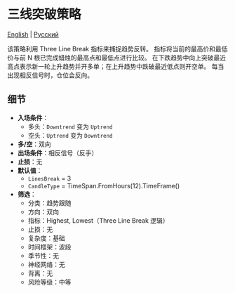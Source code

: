 # 三线突破策略
[English](README.md) | [Русский](README_ru.md)

该策略利用 Three Line Break 指标来捕捉趋势反转。
指标将当前的最高价和最低价与前 N 根已完成蜡烛的最高点和最低点进行比较。
在下跌趋势中向上突破最近高点表示新一轮上升趋势并开多单；在上升趋势中跌破最近低点则开空单。
每当出现相反信号时，仓位会反向。

## 细节

- **入场条件**：
  - 多头：`Downtrend` 变为 `Uptrend`
  - 空头：`Uptrend` 变为 `Downtrend`
- **多/空**：双向
- **出场条件**：相反信号（反手）
- **止损**：无
- **默认值**：
  - `LinesBreak` = 3
  - `CandleType` = TimeSpan.FromHours(12).TimeFrame()
- **筛选**：
  - 分类：趋势跟随
  - 方向：双向
  - 指标：Highest, Lowest（Three Line Break 逻辑）
  - 止损：无
  - 复杂度：基础
  - 时间框架：波段
  - 季节性：无
  - 神经网络：无
  - 背离：无
  - 风险等级：中等
